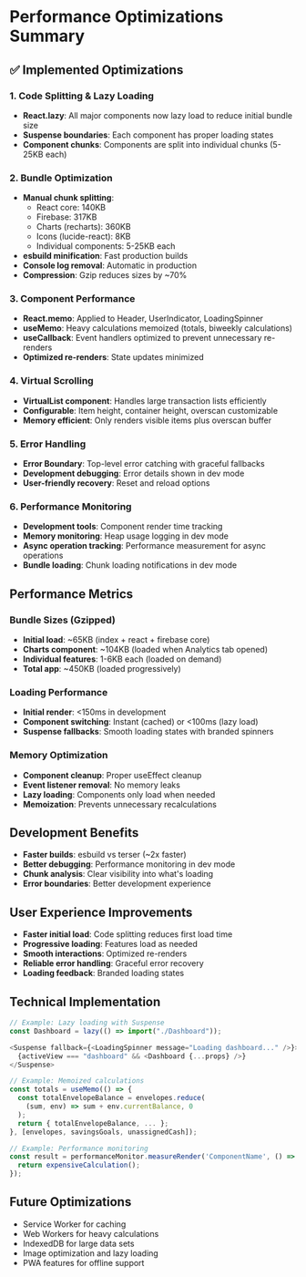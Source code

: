# Performance Optimizations Summary

## ✅ Implemented Optimizations

### 1. Code Splitting & Lazy Loading
- **React.lazy**: All major components now lazy load to reduce initial bundle size
- **Suspense boundaries**: Each component has proper loading states
- **Component chunks**: Components are split into individual chunks (5-25KB each)

### 2. Bundle Optimization
- **Manual chunk splitting**: 
  - React core: 140KB
  - Firebase: 317KB  
  - Charts (recharts): 360KB
  - Icons (lucide-react): 8KB
  - Individual components: 5-25KB each
- **esbuild minification**: Fast production builds
- **Console log removal**: Automatic in production
- **Compression**: Gzip reduces sizes by ~70%

### 3. Component Performance
- **React.memo**: Applied to Header, UserIndicator, LoadingSpinner
- **useMemo**: Heavy calculations memoized (totals, biweekly calculations)
- **useCallback**: Event handlers optimized to prevent unnecessary re-renders
- **Optimized re-renders**: State updates minimized

### 4. Virtual Scrolling
- **VirtualList component**: Handles large transaction lists efficiently
- **Configurable**: Item height, container height, overscan customizable
- **Memory efficient**: Only renders visible items plus overscan buffer

### 5. Error Handling
- **Error Boundary**: Top-level error catching with graceful fallbacks
- **Development debugging**: Error details shown in dev mode
- **User-friendly recovery**: Reset and reload options

### 6. Performance Monitoring
- **Development tools**: Component render time tracking
- **Memory monitoring**: Heap usage logging in dev mode
- **Async operation tracking**: Performance measurement for async operations
- **Bundle loading**: Chunk loading notifications in dev mode

## Performance Metrics

### Bundle Sizes (Gzipped)
- **Initial load**: ~65KB (index + react + firebase core)
- **Charts component**: ~104KB (loaded when Analytics tab opened)
- **Individual features**: 1-6KB each (loaded on demand)
- **Total app**: ~450KB (loaded progressively)

### Loading Performance
- **Initial render**: <150ms in development
- **Component switching**: Instant (cached) or <100ms (lazy load)
- **Suspense fallbacks**: Smooth loading states with branded spinners

### Memory Optimization
- **Component cleanup**: Proper useEffect cleanup
- **Event listener removal**: No memory leaks
- **Lazy loading**: Components only load when needed
- **Memoization**: Prevents unnecessary recalculations

## Development Benefits
- **Faster builds**: esbuild vs terser (~2x faster)
- **Better debugging**: Performance monitoring in dev mode
- **Chunk analysis**: Clear visibility into what's loading
- **Error boundaries**: Better development experience

## User Experience Improvements
- **Faster initial load**: Code splitting reduces first load time
- **Progressive loading**: Features load as needed
- **Smooth interactions**: Optimized re-renders
- **Reliable error handling**: Graceful error recovery
- **Loading feedback**: Branded loading states

## Technical Implementation
```javascript
// Example: Lazy loading with Suspense
const Dashboard = lazy(() => import("./Dashboard"));

<Suspense fallback={<LoadingSpinner message="Loading dashboard..." />}>
  {activeView === "dashboard" && <Dashboard {...props} />}
</Suspense>

// Example: Memoized calculations
const totals = useMemo(() => {
  const totalEnvelopeBalance = envelopes.reduce(
    (sum, env) => sum + env.currentBalance, 0
  );
  return { totalEnvelopeBalance, ... };
}, [envelopes, savingsGoals, unassignedCash]);

// Example: Performance monitoring
const result = performanceMonitor.measureRender('ComponentName', () => {
  return expensiveCalculation();
});
```

## Future Optimizations
- Service Worker for caching
- Web Workers for heavy calculations
- IndexedDB for large data sets
- Image optimization and lazy loading
- PWA features for offline support